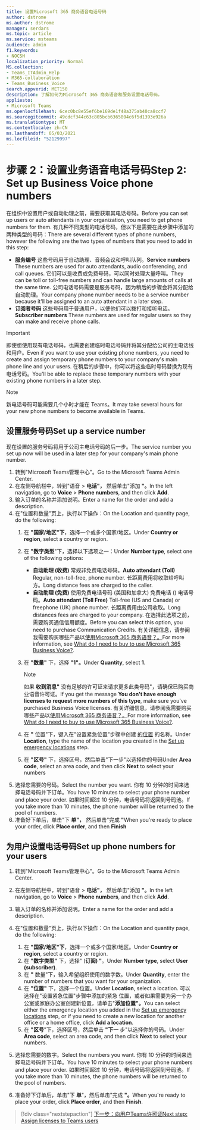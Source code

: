 ```yaml
---
title: 设置Microsoft 365 商务语音电话号码
author: dstrome
ms.author: dstrome
manager: serdars
ms.topic: article
ms.service: msteams
audience: admin
f1.keywords:
- NOCSH
localization_priority: Normal
MS.collection:
- Teams_ITAdmin_Help
- M365-collaboration
- Teams_Business_Voice
search.appverid: MET150
description: 了解如何为Microsoft 365 商务语音和服务设置电话号码。
appliesto:
- Microsoft Teams
ms.openlocfilehash: 6cec0bc8e55ef6be169de1f48a375ab40ca8ccf7
ms.sourcegitcommit: 49cdcf344c63c805bcb6365804c6f5d1393e926a
ms.translationtype: MT
ms.contentlocale: zh-CN
ms.lasthandoff: 05/03/2021
ms.locfileid: "52129997"
---
```

# <a name="step-2-set-up-business-voice-phone-numbers"></a><span data-ttu-id="f646e-103">步骤 2：设置业务语音电话号码</span><span class="sxs-lookup"><span data-stu-id="f646e-103">Step 2: Set up Business Voice phone numbers</span></span>

<span data-ttu-id="f646e-104">在组织中设置用户或自动助理之前，需要获取其电话号码。</span><span class="sxs-lookup"><span data-stu-id="f646e-104">Before you can set up users or auto attendants in your organization, you need to get phone numbers for them.</span></span> <span data-ttu-id="f646e-105">有几种不同类型的电话号码，但以下是需要在此步骤中添加的两种类型的号码：</span><span class="sxs-lookup"><span data-stu-id="f646e-105">There are several different types of phone numbers, however the following are the two types of numbers that you need to add in this step:</span></span>

- <span data-ttu-id="f646e-106">**服务编号** 这些号码用于自动助理、音频会议和呼叫队列。</span><span class="sxs-lookup"><span data-stu-id="f646e-106">**Service numbers** These numbers are used for auto attendants, audio conferencing, and call queues.</span></span> <span data-ttu-id="f646e-107">它们可以是收费或免费号码，可以同时处理大量呼叫。</span><span class="sxs-lookup"><span data-stu-id="f646e-107">They can be toll or toll-free numbers and can handle large amounts of calls at the same time.</span></span> <span data-ttu-id="f646e-108">公司电话号码需要是服务号码，因为稍后的步骤会将其分配给自动助理。</span><span class="sxs-lookup"><span data-stu-id="f646e-108">Your company phone number needs to be a service number because it'll be assigned to an auto attendant in a later step.</span></span>
- <span data-ttu-id="f646e-109">**订阅者号码** 这些号码用于普通用户，以便他们可以拨打和接听电话。</span><span class="sxs-lookup"><span data-stu-id="f646e-109">**Subscriber numbers** These numbers are used for regular users so they can make and receive phone calls.</span></span>

> [!IMPORTANT]
> <span data-ttu-id="f646e-110">即使想使用现有电话号码，也需要创建临时电话号码并将其分配给公司的主电话线和用户。</span><span class="sxs-lookup"><span data-stu-id="f646e-110">Even if you want to use your existing phone numbers, you need to create and assign temporary phone numbers to your company's main phone line and your users.</span></span> <span data-ttu-id="f646e-111">在稍后的步骤中，你可以将这些临时号码替换为现有电话号码。</span><span class="sxs-lookup"><span data-stu-id="f646e-111">You'll be able to replace these temporary numbers with your existing phone numbers in a later step.</span></span>

> [!NOTE]
> <span data-ttu-id="f646e-112">新电话号码可能需要几个小时才能在 Teams。</span><span class="sxs-lookup"><span data-stu-id="f646e-112">It may take several hours for your new phone numbers to become available in Teams.</span></span>

## <a name="set-up-a-service-number"></a><span data-ttu-id="f646e-113">设置服务号码</span><span class="sxs-lookup"><span data-stu-id="f646e-113">Set up a service number</span></span>

<span data-ttu-id="f646e-114">现在设置的服务号码将用于公司主电话号码的后一步。</span><span class="sxs-lookup"><span data-stu-id="f646e-114">The service number you set up now will be used in a later step for your company's main phone number.</span></span>

1. <span data-ttu-id="f646e-115">转到"Microsoft Teams管理中心"。</span><span class="sxs-lookup"><span data-stu-id="f646e-115">Go to the Microsoft Teams Admin Center.</span></span>
2. <span data-ttu-id="f646e-116">在左侧导航栏中，转到"语音  >  **电话"，** 然后单击"添加 **"。**</span><span class="sxs-lookup"><span data-stu-id="f646e-116">In the left navigation, go to **Voice** > **Phone numbers**, and then click **Add**.</span></span>
3. <span data-ttu-id="f646e-117">输入订单的名称并添加说明。</span><span class="sxs-lookup"><span data-stu-id="f646e-117">Enter a name for the order and add a description.</span></span>
4. <span data-ttu-id="f646e-118">在"位置和数量"页上，执行以下操作：</span><span class="sxs-lookup"><span data-stu-id="f646e-118">On the Location and quantity page, do the following:</span></span>
    1. <span data-ttu-id="f646e-119">在 **"国家/地区"下**，选择一个或多个国家/地区。</span><span class="sxs-lookup"><span data-stu-id="f646e-119">Under **Country or region**, select a country or region.</span></span>
    2. <span data-ttu-id="f646e-120">在 **"数字类型**"下，选择以下选项之一：</span><span class="sxs-lookup"><span data-stu-id="f646e-120">Under **Number type**, select one of the following options:</span></span>

        - <span data-ttu-id="f646e-121">**自动助理 (收费)** 常规非免费电话号码。</span><span class="sxs-lookup"><span data-stu-id="f646e-121">**Auto attendant (Toll)** Regular, non-toll-free, phone number.</span></span> <span data-ttu-id="f646e-122">长距离费用将收取给呼叫方。</span><span class="sxs-lookup"><span data-stu-id="f646e-122">Long distance fees are charged to the caller.</span></span>
        - <span data-ttu-id="f646e-123">**自动助理 (免费)** 使用免费电话号码 (美国和加拿大) 免费电话 () 电话号码。</span><span class="sxs-lookup"><span data-stu-id="f646e-123">**Auto attendant (Toll Free)** Toll-free (US and Canada) or freephone (UK) phone number.</span></span> <span data-ttu-id="f646e-124">长距离费用由公司收取。</span><span class="sxs-lookup"><span data-stu-id="f646e-124">Long distances fees are charged to your company.</span></span> <span data-ttu-id="f646e-125">在选择此选项之前，需要购买通信信用额度。</span><span class="sxs-lookup"><span data-stu-id="f646e-125">Before you can select this option, you need to purchase Communication Credits.</span></span> <span data-ttu-id="f646e-126">有关详细信息，请参阅我需要购买哪些产品以[使用Microsoft 365 商务语音？。](what-to-buy.md)</span><span class="sxs-lookup"><span data-stu-id="f646e-126">For more information, see [What do I need to buy to use Microsoft 365 Business Voice?](what-to-buy.md).</span></span>

    3. <span data-ttu-id="f646e-127">在 **"数量"** 下，选择 **"1"。**</span><span class="sxs-lookup"><span data-stu-id="f646e-127">Under **Quantity**, select **1**.</span></span>
        > [!NOTE]
        > <span data-ttu-id="f646e-128">如果 **收到消息"** 没有足够的许可证来请求更多此类号码"，请确保已购买商业语音许可证。</span><span class="sxs-lookup"><span data-stu-id="f646e-128">If you get the message **You don't have enough licenses to request more numbers of this type**, make sure you've purchased Business Voice licenses.</span></span> <span data-ttu-id="f646e-129">有关详细信息，请参阅我需要购买哪些产品以[使用Microsoft 365 商务语音？。](what-to-buy.md)</span><span class="sxs-lookup"><span data-stu-id="f646e-129">For more information, see [What do I need to buy to use Microsoft 365 Business Voice?](what-to-buy.md).</span></span>
    4. <span data-ttu-id="f646e-130">在 **"** 位置"下，键入在"设置紧急位置"步骤中创建 [的位置](set-up-emergency-locations.md) 的名称。</span><span class="sxs-lookup"><span data-stu-id="f646e-130">Under **Location**, type the name of the location you created in the [Set up emergency locations](set-up-emergency-locations.md) step.</span></span>
    5. <span data-ttu-id="f646e-131">在 **"区号"** 下，选择区号，然后单击"下一步"以选择你的号码</span><span class="sxs-lookup"><span data-stu-id="f646e-131">Under **Area code**, select an area code, and then click **Next** to select your numbers</span></span>
5. <span data-ttu-id="f646e-132">选择您需要的号码。</span><span class="sxs-lookup"><span data-stu-id="f646e-132">Select the number you want.</span></span> <span data-ttu-id="f646e-133">你有 10 分钟的时间来选择电话号码并下订单。</span><span class="sxs-lookup"><span data-stu-id="f646e-133">You have 10 minutes to select your phone number and place your order.</span></span> <span data-ttu-id="f646e-134">如果时间超过 10 分钟，电话号码将返回到号码池。</span><span class="sxs-lookup"><span data-stu-id="f646e-134">If you take more than 10 minutes, the phone number will be returned to the pool of numbers.</span></span>
6. <span data-ttu-id="f646e-135">准备好下单后，单击"下 **单"，** 然后单击"完成 **"**</span><span class="sxs-lookup"><span data-stu-id="f646e-135">When you're ready to place your order, click **Place order**, and then **Finish**</span></span>

## <a name="set-up-phone-numbers-for-your-users"></a><span data-ttu-id="f646e-136">为用户设置电话号码</span><span class="sxs-lookup"><span data-stu-id="f646e-136">Set up phone numbers for your users</span></span>

1. <span data-ttu-id="f646e-137">转到"Microsoft Teams管理中心"。</span><span class="sxs-lookup"><span data-stu-id="f646e-137">Go to the Microsoft Teams Admin Center.</span></span>
2. <span data-ttu-id="f646e-138">在左侧导航栏中，转到"语音  >  **电话"，** 然后单击"添加 **"。**</span><span class="sxs-lookup"><span data-stu-id="f646e-138">In the left navigation, go to **Voice** > **Phone numbers**, and then click **Add**.</span></span>
3. <span data-ttu-id="f646e-139">输入订单的名称并添加说明。</span><span class="sxs-lookup"><span data-stu-id="f646e-139">Enter a name for the order and add a description.</span></span>
4. <span data-ttu-id="f646e-140">在"位置和数量"页上，执行以下操作：</span><span class="sxs-lookup"><span data-stu-id="f646e-140">On the Location and quantity page, do the following:</span></span>

    1. <span data-ttu-id="f646e-141">在 **"国家/地区"下**，选择一个或多个国家/地区。</span><span class="sxs-lookup"><span data-stu-id="f646e-141">Under **Country or region**, select a country or region.</span></span>
    2. <span data-ttu-id="f646e-142">在 **"数字类型"** 下，选择" (**订阅) "**。</span><span class="sxs-lookup"><span data-stu-id="f646e-142">Under **Number type**, select **User (subscriber)**.</span></span>
    3. <span data-ttu-id="f646e-143">在 **"** 数量"下，输入希望组织使用的数字数。</span><span class="sxs-lookup"><span data-stu-id="f646e-143">Under **Quantity**, enter the number of numbers that you want for your organization.</span></span>
    4. <span data-ttu-id="f646e-144">在 **"位置"** 下，选择一个位置。</span><span class="sxs-lookup"><span data-stu-id="f646e-144">Under **Location**, select a location.</span></span> <span data-ttu-id="f646e-145">可以选择在"设置紧急位置"步骤中添加的紧急 [](set-up-emergency-locations.md)位置，或者如果需要为另一个办公室或家庭办公室创建新位置，请单击"**添加位置"。**</span><span class="sxs-lookup"><span data-stu-id="f646e-145">You can select either the emergency location you added in the [Set up emergency locations](set-up-emergency-locations.md) step, or if you need to create a new location for another office or a home office, click **Add a location**.</span></span>
    5. <span data-ttu-id="f646e-146">在 **"区号**"下，选择区号，然后单击 **"下一** 步"以选择你的号码。</span><span class="sxs-lookup"><span data-stu-id="f646e-146">Under **Area code**, select an area code, and then click **Next** to select your numbers.</span></span>
5. <span data-ttu-id="f646e-147">选择您需要的数字。</span><span class="sxs-lookup"><span data-stu-id="f646e-147">Select the numbers you want.</span></span> <span data-ttu-id="f646e-148">你有 10 分钟的时间来选择电话号码并下订单。</span><span class="sxs-lookup"><span data-stu-id="f646e-148">You have 10 minutes to select your phone numbers and place your order.</span></span> <span data-ttu-id="f646e-149">如果时间超过 10 分钟，电话号码将返回到号码池。</span><span class="sxs-lookup"><span data-stu-id="f646e-149">If you take more than 10 minutes, the phone numbers will be returned to the pool of numbers.</span></span>
6. <span data-ttu-id="f646e-150">准备好下订单后，单击"下 **单**"，然后单击"完成 **"。**</span><span class="sxs-lookup"><span data-stu-id="f646e-150">When you're ready to place your order, click **Place order**, and then **Finish**.</span></span>

> [!div class="nextstepaction"]
> [<span data-ttu-id="f646e-151">下一步：向用户Teams许可证</span><span class="sxs-lookup"><span data-stu-id="f646e-151">Next step: Assign licenses to Teams users</span></span>](set-up-licenses.md)

